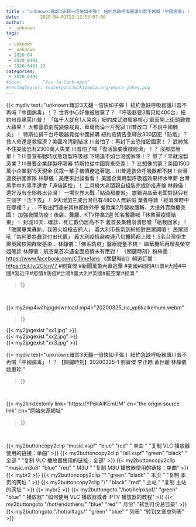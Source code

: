 ```yaml
---
title : "unknown:確診3天翻一倍快如子彈！ 紐約急缺呼吸器讓川普不再喊「中國病毒」！？ 【關鍵時刻】20200325-1 劉寶傑 李正皓 黃世聰 林靜儀 姚惠珍 "
date:        2020-04-01T22:12:55-07:00
author:
 - _unknown
tags:
 - 
 - unknown
 - _unknown
 - 2020_04
 - 2020_0401
 - 2020_0401_22
categories:
 - 2020_0401
#icon:        "fas fa-lock-open"
#resImgTeaser: teaserpics/wikipedia.org/emacs-jokes.png
---
```







{{< mydiv text="unknown:確診3天翻一倍快如子彈！ 紐約急缺呼吸器讓川普不再喊「中國病毒」！？ 世界中心好像被放棄了？ 「呼吸器要3萬只給400台」紐約州長痛罵川普！ 「每千人就有1人染病」紐約成武肺風暴核心 軍車開上街頭難救大蘋果！ 大都會歌劇院變像裁員、華爾街淪一片死寂 川普改口「不說中國肺炎」！ 特斯拉捐千台呼吸器竟從中國掃購 紐約疫情告急釋放300囚犯「防疫」？ 救人命還是救經濟？美國冷清到結冰 川普怕了：再封下去恐摧毀國家！？ 武肺煞不住美國恐有2300萬人失業 川普怕了喊「復活節要重啟經濟」！？ 沒那麼簡單！？川普宣布戰時狀態趕製呼吸器 下場遠不如台灣國家隊！？ 慘了！早就沒製造業？川普要企業趕製呼吸器 特斯拉從中國買來交差！？ 比想像的窮？美國1500萬小企業剩15天現金 民眾一輩子被債務追著跑… 川普連救命呼吸器都不夠！台灣連夜拚國家隊 林靜儀：美應來討論看看！ 美國企業轉製呼吸器效果杯水車薪 台灣黑手中的黑手還會「遠端遙控」！ 工具機大老闆親自組裝完成防疫產線 林靜儀：還好沒有全部移出台灣！ 一場世界大戰「點滴都要省」 雄獅與晶華老闆對話只有三個字「活下去」！ 9天增加三成台灣已有4800人無薪假 業者呼救「經濟陳時中在哪裡？」… 不敢出門連米其林都拚外帶 餐飲業2月營收腰斬、大搶外賣商機突圍！ 加強夜間防疫！夜店、舞廳、KTV停業2週 知名餐廳喊「休業至疫情結束」！ 封城16天…確診、死亡數仍居高不下 義首長集體崩潰怒嗆「給我回家」！ 「敢開畢業轟趴，我帶火焰槍去抓人」 義大利市長氣到紛紛對民眾開嗆！ 民眾怒吼「為何要為蠢貨付出代價」 義大利疫情嚴峻連八旬醫師都上陣！ 5名台灣學生爆英國校園群聚感染… 林靜儀：「佛系防疫」醫療能量不夠！ 繼華機師再增長榮空姐確診 林靜儀：航空業首次遇全面疫情未有應對！  《關鍵時刻》粉絲團：https://www.facebook.com/CTimefans 《關鍵時刻》頻道訂閱：https://bit.ly/2OlcnV7  #劉寶傑 #新聞萬象內幕追擊 #美國#紐約#川普#大陸#中國#習近平#疫情#防疫#台灣#義大利#英國#航空業#經濟 "
>}}
<br>


{{< my2mp4withjpgdownload mp4="20200325_na_yp6kalkemum.webm"
>}}

{{< my2jpgexist "xx1.jpg" >}}<br>
{{< my2jpgexist "xx2.jpg" >}}<br>
{{< my2jpgexist "xx3.jpg" >}}<br>



{{< mydiv text="unknown:確診3天翻一倍快如子彈！ 紐約急缺呼吸器讓川普不再喊「中國病毒」！？ 【關鍵時刻】20200325-1 劉寶傑 李正皓 黃世聰 林靜儀 姚惠珍 "
>}}
<br>

{{< my2linktextonly link="https://YP6kAlKEmUM"
en="the origin source link" cn="原始來源網址"
>}}


<br>


{{< my2buttoncopy2clip "music.xspf"        "blue"   "red"    " 单曲 "  "复制 VLC 播放器使用的链接：单曲" >}} {{< my2buttoncopy2clip "/all.xspf"         "green"  "black"  " 全部 "  "复制 VLC 播放器使用的链接：全部" >}} {{< my2buttoncopy2clip "music.m3u8"        "blue"   "red"    " M3U  "    "复制 M3U 播放器使用的链接：单曲" >}} {{< mybr2 >}} {{< my2buttoncopy2clip ""                  "green"  "black"  " 本页 "    "复制 本页的网址 " >}} {{< my2buttoncopy2clip "/"                 "black"  "red"    " 主站 "    "复制 主站的网址 " >}} {{< mybr2 >}} {{< my2buttongoto      "/hot/helpxspf/"    "green"  "blue"   " 播放器" "如何使用 VLC 播放器或者 IPTV 播放器的教程" >}} {{< my2buttongoto      "/hot/endothers/"   "blue"   "red"    " 月份"   "转到月份总目录" >}} {{< my2buttongoto      "/hot/alltags/"     "green"  "blue"   " 列表"   "转到文章总列表" >}} 
